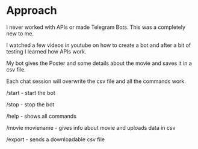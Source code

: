 # Approach

I never worked with APIs or made Telegram Bots. This was a completely new to me.

I watched a few videos in youtube on how to create a bot and after a bit of testing I learned how APIs work.

My bot gives the Poster and some details about the movie and saves it in a csv file.

Each chat session will overwrite the csv file and all the commands work.

/start - start the bot

/stop - stop the bot

/help - shows all commands

/movie moviename - gives info about movie and uploads data in csv

/export - sends a downloadable csv file
